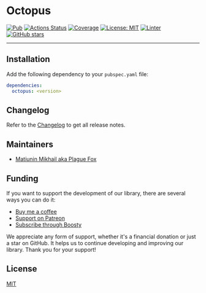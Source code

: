 # Octopus

[![Pub](https://img.shields.io/pub/v/octopus.svg)](https://pub.dev/packages/octopus)
[![Actions Status](https://github.com/PlugFox/octopus/actions/workflooctopus/checkout.yml/badge.svg)](https://github.com/PlugFox/octopus/actions)
[![Coverage](https://codecov.io/gh/PlugFox/octopus/branch/master/graph/badge.svg)](https://codecov.io/gh/PlugFox/octopus)
[![License: MIT](https://img.shields.io/badge/license-MIT-purple.svg)](https://opensource.org/licenses/MIT)
[![Linter](https://img.shields.io/badge/style-linter-40c4ff.svg)](https://pub.dev/packages/linter)
[![GitHub stars](https://img.shields.io/github/stars/plugfox/octopus?style=social)](https://github.com/plugfox/octopus/)

---

## Installation

Add the following dependency to your `pubspec.yaml` file:

```yaml
dependencies:
  octopus: <version>
```

## Changelog

Refer to the [Changelog](https://github.com/PlugFox/octopus/blob/master/CHANGELOG.md) to get all release notes.

## Maintainers

- [Matiunin Mikhail aka Plague Fox](https://plugfox.dev)

## Funding

If you want to support the development of our library, there are several ways you can do it:

- [Buy me a coffee](https://www.buymeacoffee.com/plugfox)
- [Support on Patreon](https://www.patreon.com/plugfox)
- [Subscribe through Boosty](https://boosty.to/plugfox)

We appreciate any form of support, whether it's a financial donation or just a star on GitHub. It helps us to continue developing and improving our library. Thank you for your support!

## License

[MIT](https://opensource.org/licenses/MIT)
